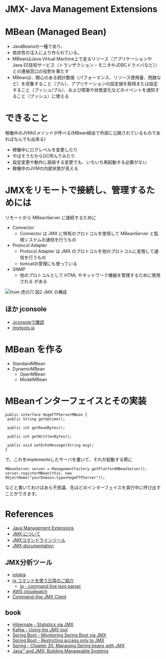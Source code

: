 JMX- Java Management Extensions
================================

# MBean (Managed Bean)

+ JavaBeansの一種であり、
+ 依存性の注入により作られている。
+ MBeanはJava Virtual Machine上で走るリソース（アプリケーションやJava EE技術サービス（トランザクション・モニタやJDBCドライバなど））との連絡窓口の役割を果たす
+ MBeanは、関心のある統計数値（パフォーマンス、リソース使用量、問題など）を収集すること（プル）、アプリケーションの設定値を取得または設定すること（プッシュ/プル）、および障害や状態変化などのイベントを通知すること（プッシュ）に使える

# できること

稼働中のJVMのメソッドが呼べる(MBean経由で外部に公開されているものであればなんでも出来る)

+ 稼働中にログレベルを変更したり
+ やばそうだからGC呼んでみたり
+ 設定変更や動作に直結する変更でも、いちいち再起動する必要がない
+ 稼働中のJVMの内部状態が見える

# JMXをリモートで接続し、管理するためには

リモートから MBeanServer に接続するために
+ Connector
  + Connector は JMX に特有のプロトコルを使用して MBeanServer と監視システムの通信を行うもの
+ Protocol Adapter
  + Protocol Adapter は JMX のプロトコルを他のプロトコルに変換して通信を行うもの
  + tomcatの管理にも使っている
+ SNMP
  + 他のプロトコルとして HTML やネットワーク機器を管理するために使用される
がある

![from 虎の穴 図2 JMX の構成](https://dl.dropboxusercontent.com/u/21522805/blog/java/jmx/jmx_structure.png)


## ほか jconsole

+ [Jconsoleで確認](http://docs.oracle.com/javase/jp/6/technotes/guides/management/jconsole.html)
+ [jmxtools.ja](http://www.oracle.com/technetwork/java/javase/tech/javamanagement-140525.html)

# MBean を作る

+ StandardMBean
+ DynamicMBean
  + OpenMBean
  + ModelMBean

# MBeanインターフェイスとその実装

```
public interface HogeFTPServerMBean {
 public String getUptime();

 public int getReadBytes();

 public int getWrittenBytes();

 public void setEchoMessage(String msg);
}
```

で、これをimplementsしたサーバを書いて、それが起動する際に

```
MBeanServer server = ManagementFactory.getPlatformMBeanServer();
server.registerMBean(this, new ObjectName("yourDomain:type=hogeFTPServer"));
```

などと書いておけばあら不思議、先ほどのインターフェイスを実行中に呼び出すことができます。

# References

+ [Java Management Extensions](https://ja.wikipedia.org/wiki/Java_Management_Extensions)
+ [JMX について
](http://otndnld.oracle.co.jp/document/products/wls/docs103/jmxinst/understanding.html)
+ [JMXコマンドラインツール](http://qiita.com/uzresk/items/9142c24f218003a4b2a6)
+ [JMX documentation](http://www.oracle.com/technetwork/java/javase/tech/docs-jsp-135989.html)

## JMX分析ツール

+ [jolokia](https://jolokia.org/)
+ [jq コマンドを使う日常のご紹介](http://qiita.com/takeshinoda@github/items/2dec7a72930ec1f658af)
  + [jq - command line json parser](https://stedolan.github.io/jq/)
+ [AWS cloudwatch](https://aws.amazon.com/jp/cloudwatch/)
+ [Command-line JMX Client](http://crawler.archive.org/cmdline-jmxclient/)

## book

+ [Hibernate - Statistics via JMX](https://www.safaribooksonline.com/library/view/mastering-hibernate/9781782175339/ch07s02.html)
+ [Kafka - Using the JMX tool](https://www.safaribooksonline.com/library/view/apache-kafka-cookbook/9781785882449/ch04s07.html)
+ [Spring Boot -  Monitoring Spring Boot via JMX](https://www.safaribooksonline.com/library/view/spring-boot-cookbook/9781785284151/ch07s04.html)
+ [Spring Boot - Restricting access only to JMX](https://www.safaribooksonline.com/library/view/learning-spring-boot/9781784393021/ch03s08.html)
+ [Spring - Chapter 20. Managing Spring beans with JMX](https://www.safaribooksonline.com/library/view/spring-in-action/9781617291203/kindle_split_031.html)
+ [Java™ and JMX: Building Manageable Systems](https://www.safaribooksonline.com/library/view/javatm-and-jmx/0672324083/)
